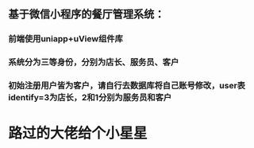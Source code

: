 ## 基于微信小程序的餐厅管理系统：

### 前端使用uniapp+uView组件库

### 系统分为三等身份，分别为店长、服务员、客户

### 初始注册用户皆为客户，请自行去数据库将自己账号修改，user表identify=3为店长，2和1分别为服务员和客户

# 路过的大佬给个小星星

